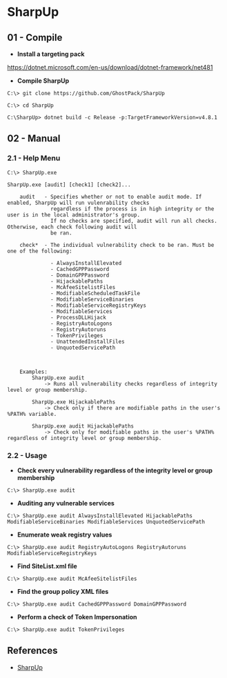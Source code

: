 # SharpUp

## 01 - Compile

- **Install a targeting pack**

https://dotnet.microsoft.com/en-us/download/dotnet-framework/net481

- **Compile SharpUp**

```
C:\> git clone https://github.com/GhostPack/SharpUp

C:\> cd SharpUp

C:\SharpUp> dotnet build -c Release -p:TargetFrameworkVersion=v4.8.1
```

## 02 - Manual

### 2.1 - Help Menu

```
C:\> SharpUp.exe

SharpUp.exe [audit] [check1] [check2]...

    audit   - Specifies whether or not to enable audit mode. If enabled, SharpUp will run vulenrability checks
              regardless if the process is in high integrity or the user is in the local administrator's group.
              If no checks are specified, audit will run all checks. Otherwise, each check following audit will
              be ran.

    check*  - The individual vulnerability check to be ran. Must be one of the following:

              - AlwaysInstallElevated
              - CachedGPPPassword
              - DomainGPPPassword
              - HijackablePaths
              - McAfeeSitelistFiles
              - ModifiableScheduledTaskFile
              - ModifiableServiceBinaries
              - ModifiableServiceRegistryKeys
              - ModifiableServices
              - ProcessDLLHijack
              - RegistryAutoLogons
              - RegistryAutoruns
              - TokenPrivileges
              - UnattendedInstallFiles
              - UnquotedServicePath



    Examples:
        SharpUp.exe audit
            -> Runs all vulnerability checks regardless of integrity level or group membership.

        SharpUp.exe HijackablePaths
            -> Check only if there are modifiable paths in the user's %PATH% variable.

        SharpUp.exe audit HijackablePaths
            -> Check only for modifiable paths in the user's %PATH% regardless of integrity level or group membership.
```

### 2.2 - Usage

- **Check every vulnerability regardless of the integrity level or group membership**

`C:\> SharpUp.exe audit`

- **Auditing any vulnerable services**

`C:\> SharpUp.exe audit AlwaysInstallElevated HijackablePaths ModifiableServiceBinaries ModifiableServices UnquotedServicePath`

- **Enumerate weak registry values**

`C:\> SharpUp.exe audit RegistryAutoLogons RegistryAutoruns ModifiableServiceRegistryKeys`

- **Find SiteList.xml file**

`C:\> SharpUp.exe audit McAfeeSitelistFiles`

- **Find the group policy XML files**

`C:\> SharpUp.exe audit CachedGPPPassword DomainGPPPassword`

- **Perform a check of Token Impersonation**

`C:\> SharpUp.exe audit TokenPrivileges`

## References

- [SharpUp](https://github.com/GhostPack/SharpUp)